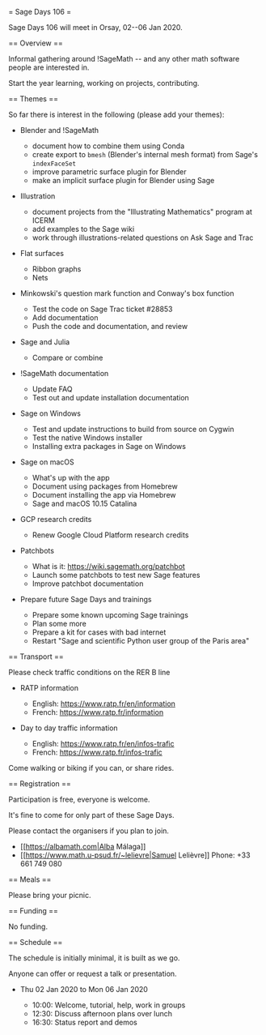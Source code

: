 = Sage Days 106 =

Sage Days 106 will meet in Orsay, 02--06 Jan 2020.


== Overview ==

Informal gathering around !SageMath -- and any other math
software people are interested in.

Start the year learning, working on projects, contributing.


== Themes ==

So far there is interest in the following (please add your themes):

  * Blender and !SageMath
    * document how to combine them using Conda
    * create export to `bmesh` (Blender's internal mesh format) from Sage's `indexFaceSet`
    * improve parametric surface plugin for Blender
    * make an implicit surface plugin for Blender using Sage

  * Illustration
    * document projects from the "Illustrating Mathematics" program at ICERM
    * add examples to the Sage wiki
    * work through illustrations-related questions on Ask Sage and Trac

  * Flat surfaces
    * Ribbon graphs
    * Nets

  * Minkowski's question mark function and Conway's box function
    * Test the code on Sage Trac ticket #28853
    * Add documentation
    * Push the code and documentation, and review

  * Sage and Julia
    * Compare or combine

  * !SageMath documentation
    * Update FAQ
    * Test out and update installation documentation

  * Sage on Windows
    * Test and update instructions to build from source on Cygwin
    * Test the native Windows installer
    * Installing extra packages in Sage on Windows

  * Sage on macOS
    * What's up with the app
    * Document using packages from Homebrew
    * Document installing the app via Homebrew
    * Sage and macOS 10.15 Catalina

  * GCP research credits
    * Renew Google Cloud Platform research credits

  * Patchbots
    * What is it: https://wiki.sagemath.org/patchbot
    * Launch some patchbots to test new Sage features
    * Improve patchbot documentation

  * Prepare future Sage Days and trainings
    * Prepare some known upcoming Sage trainings
    * Plan some more
    * Prepare a kit for cases with bad internet
    * Restart "Sage and scientific Python user group of the Paris area"


== Transport ==

Please check traffic conditions on the RER B line

  * RATP information

    * English: https://www.ratp.fr/en/information
    * French: https://www.ratp.fr/information

  * Day to day traffic information

    * English: https://www.ratp.fr/en/infos-trafic
    * French: https://www.ratp.fr/infos-trafic

Come walking or biking if you can, or share rides.


== Registration ==

Participation is free, everyone is welcome.

It's fine to come for only part of these Sage Days.

Please contact the organisers if you plan to join.

  * [[https://albamath.com|Alba Málaga]]
  * [[https://www.math.u-psud.fr/~lelievre|Samuel Lelièvre]]
    Phone: +33 661 749 080


== Meals ==

Please bring your picnic.


== Funding ==

No funding.


== Schedule ==

The schedule is initially minimal, it is built as we go.

Anyone can offer or request a talk or presentation.

  * Thu 02 Jan 2020 to Mon 06 Jan 2020

    * 10:00: Welcome, tutorial, help, work in groups
    * 12:30: Discuss afternoon plans over lunch
    * 16:30: Status report and demos
